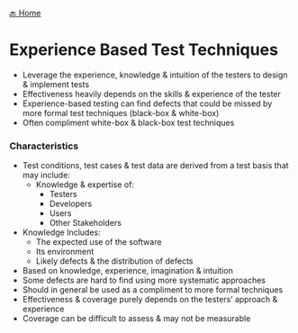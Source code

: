[🔙 Home](../home.md)


# Experience Based Test Techniques

* Leverage the experience, knowledge & intuition of the testers to design & implement tests
* Effectiveness heavily depends on the skills & experience of the tester
* Experience-based testing can find defects that could be missed by more formal test techniques (black-box & white-box)
* Often compliment white-box & black-box test techniques

### Characteristics

* Test conditions, test cases & test data are derived from a test basis that may include:
  * Knowledge & expertise of:
    * Testers
    * Developers
    * Users
    * Other Stakeholders
* Knowledge Includes:
  * The expected use of the software
  * Its environment
  * Likely defects & the distribution of defects
* Based on knowledge, experience, imagination & intuition
* Some defects are hard to find using more systematic approaches
* Should in general be used as a compliment to more formal techniques
* Effectiveness & coverage purely depends on the testers’ approach & experience
* Coverage can be difficult to assess & may not be measurable
